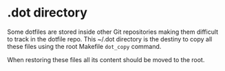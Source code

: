 # .dot directory

Some dotfiles are stored inside other Git repositories making them difficult to track in the dotfile repo.
This ~/.dot directory is the destiny to copy all these files using the root Makefile `dot_copy` command.

When restoring these files all its content should be moved to the root.
